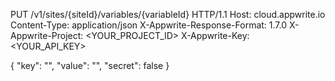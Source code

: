 PUT /v1/sites/{siteId}/variables/{variableId} HTTP/1.1
Host: cloud.appwrite.io
Content-Type: application/json
X-Appwrite-Response-Format: 1.7.0
X-Appwrite-Project: <YOUR_PROJECT_ID>
X-Appwrite-Key: <YOUR_API_KEY>

{
  "key": "<KEY>",
  "value": "<VALUE>",
  "secret": false
}
